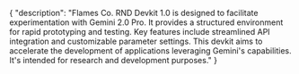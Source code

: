 {
  "description": "Flames Co. RND Devkit 1.0 is designed to facilitate experimentation with Gemini 2.0 Pro. It provides a structured environment for rapid prototyping and testing. Key features include streamlined API integration and customizable parameter settings. This devkit aims to accelerate the development of applications leveraging Gemini's capabilities. It's intended for research and development purposes."
}

